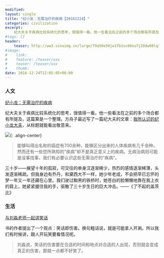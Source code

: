 ```yaml
---
modified:
layout: single
title: "纪小龙：无需治疗的疾病【20161224】"
categories: civilization
excerpt:
    纪大夫关于疾病比较系统化的思考，很值得一看。他一些看法在之前的多个场合都有所提及，这篇算是一个整理。方舟子最近写了一篇纪大夫的文章：[我所认识的纪小龙大夫](http://mp.weixin.qq.com/s/mNtofqQewyhVcjzsD2xqIw)，从标题就能看出敬意来。
#tags: []
header:
    teaser: http://ww3.sinaimg.cn/large/79a50e50jw1fb1sc60ou7j20dw08lq32.jpg
#image:
#    link:
#    feature: /teaser/xxx
#    teaser: /teaser/xxx
#    thumb:
date: 2016-12-24T12:05:05+08:00
---
```




### 人文

[纪小龙：无需治疗的疾病](http://mp.weixin.qq.com/s/2nnzLtcbUgVKdvqmiuvLXg)

纪大夫关于疾病比较系统化的思考，很值得一看。他一些看法在之前的多个场合都有所提及，这篇算是一个整理。方舟子最近写了一篇纪大夫的文章：[我所认识的纪小龙大夫](http://mp.weixin.qq.com/s/mNtofqQewyhVcjzsD2xqIw)，从标题就能看出敬意来。


![](http://ww3.sinaimg.cn/large/79a50e50jw1fb1sc60ou7j20dw08lq32.jpg){: .align-center}

>能够叫得出名称的癌症有700余种，能够区分出来的人体疾病有几千余种。然而还有一些您所熟知的”疾病”却不是真正意义上的疾病。无病治病则可能是没事找事，我们有必要认识这些无需治疗的“疾病”。


三十岁——展望十年的孤寂，可交往的单身汉逐渐稀少，热烈的感情逐渐稀薄，头发逐渐稀疏。但我身边有乔丹，和黛西大不一样，她少年老成，不会把早已忘怀的梦一年又一年还藏在心里。我们驶过黝黑的铁桥时，她苍白的脸懒懒地靠在我上衣的肩上，她紧紧握住我的手，驱散了三十岁生日的巨大冲击。——《了不起的盖茨比》


### 生活


[与刘淼老师一起讲笑话](http://www.jianshu.com/p/b27545e9e162)

书的作者提出了一个观点：笑话即伤害。换句粗话说，就是可能拿人开涮。所以我们有时候讲，跟人开玩笑要看情况呢。

>刘淼说，笑话的伤害要在合适的时间和地点对合适的人出现，否则就会变成真正的伤害，那就一点都不好笑了。


